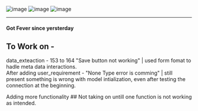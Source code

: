 ![image](https://github.com/user-attachments/assets/668eb75b-bd79-4d9c-af5c-89fee8d9db48)
![image](https://github.com/user-attachments/assets/b33a95b0-5b8b-49fa-9285-a48b4f062788)
![image](https://github.com/user-attachments/assets/4a8f1ba1-0691-404d-869c-628701b2a4e3)

---

#### Got Fever since yersterday
## To Work on - <br>
data_exteaction - 153 to 164 "Save button not working" | used form fomat to hadle meta data interactions.<br>
After adding user_requirement - "None Type error is comming" | still present something is wrong with model intialization, even after testing the connection at the beginning.<br>

Adding more functionality ## Not taking on untill one function is not working as intended.